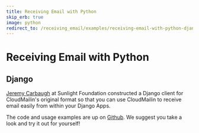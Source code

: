 ```yaml
---
title: Receiving Email with Python
skip_erb: true
image: python
redirect_to: /receiving_email/examples/receiving-email-with-python-django-and-flask/
---
```


# Receiving Email with Python

## Django

[Jeremy Carbaugh](https://github.com/jcarbaugh) at Sunlight Foundation constructed a Django client for CloudMailin's original format so that you can use CloudMailin to receive email easily from within your Django Apps.

The code and usage examples are up on [Github](https://github.com/CloudMailin/django-cloudmailin). We suggest you take a look and try it out for yourself!
